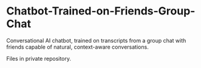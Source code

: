 # Chatbot-Trained-on-Friends-Group-Chat
Conversational AI chatbot, trained on transcripts from a group chat with friends capable of natural, context-aware conversations.


Files in private repository.
